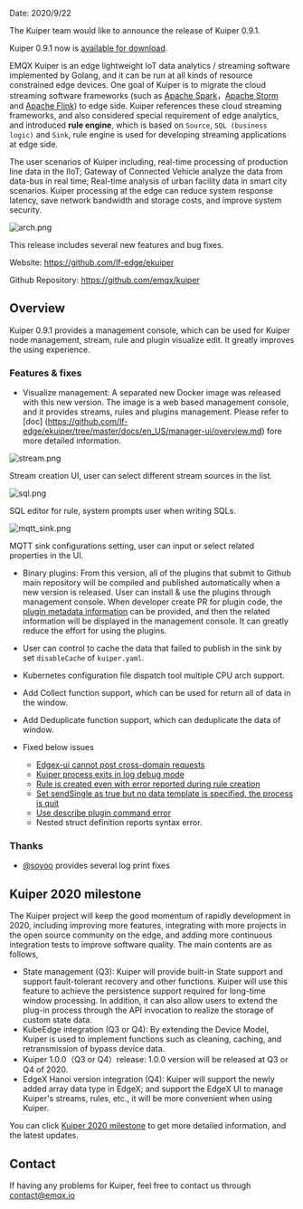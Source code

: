 Date: 2020/9/22

The Kuiper team would like to announce the release of Kuiper 0.9.1. 

Kuiper 0.9.1 now is [available for download](https://github.com/lf-edge/ekuiper/releases/tag/0.9.1).

EMQX Kuiper is an edge lightweight IoT data analytics / streaming software implemented by Golang, and it can be run at all kinds of resource constrained edge devices. One goal of Kuiper is to migrate the cloud streaming software frameworks (such as [Apache Spark](https://spark.apache.org/)，[Apache Storm](https://storm.apache.org/) and [Apache Flink](https://flink.apache.org/)) to edge side. Kuiper references these cloud streaming frameworks, and also considered special requirement of edge analytics, and introduced **rule engine**, which is based on `Source`, `SQL (business logic)` and `Sink`, rule engine is used for developing streaming applications at edge side.

The user scenarios of Kuiper including, real-time processing of production line data in the IIoT; Gateway of Connected Vehicle analyze the data from data-bus in real time; Real-time analysis of urban facility data in smart city scenarios. Kuiper processing at the edge can reduce system response latency, save network bandwidth and storage costs, and improve system security.

![arch.png](https://assets.emqx.com/images/eec72ada11792bbc3be3b5d0e8e86005.png)

This release includes several new features and bug fixes.

Website: <https://github.com/lf-edge/ekuiper>

Github Repository: <https://github.com/emqx/kuiper>

## Overview

Kuiper 0.9.1 provides a management console, which can be used for Kuiper node management, stream, rule and plugin visualize edit. It greatly improves the using experience.

### Features & fixes

- Visualize management: A separated new Docker image was released with this new version. The image is a web based management console, and it provides streams, rules and plugins management. Please refer to [doc] (https://github.com/lf-edge/ekuiper/tree/master/docs/en_US/manager-ui/overview.md) fore more detailed information.

 ![stream.png](https://assets.emqx.com/images/2cc9f228be272beff3785c38bafc04ab.png)

  Stream creation UI, user can select different stream sources in the list.

  ![sql.png](https://assets.emqx.com/images/f615a97c77b3ec0deaf83934885f3133.png)

  SQL editor for rule, system prompts user when writing SQLs.

  ![mqtt_sink.png](https://assets.emqx.com/images/cf94a8a9f76b8d5fb1f070ed91455355.png)

  MQTT sink configurations setting, user can input or select related properties in the UI.

- Binary plugins: From this version, all of the plugins that submit to Github main repository will be compiled and published automatically when a new version is released. User can install & use the plugins through management console. When developer create PR for plugin code, the [plugin metadata information](https://github.com/lf-edge/ekuiper/blob/master/docs/zh_CN/plugins/overview.md) can be provided, and then the related information will be displayed in the management console. It can greatly reduce the effort for using the plugins.

- User can control to cache the data that failed to publish in the sink by set `disableCache` of `kuiper.yaml`. 

- Kubernetes configuration file dispatch tool multiple CPU arch support.

- Add  Collect function support, which can be used for return all of data in the window.

- Add Deduplicate function support, which can deduplicate the data of window.

- Fixed below issues

  - [Edgex-ui cannot post cross-domain requests](https://github.com/lf-edge/ekuiper/issues/405)
  - [Kuiper process exits in log debug mode]( https://github.com/lf-edge/ekuiper/issues/438)
  - [Rule is created even with error reported during rule creation](https://github.com/lf-edge/ekuiper/issues/426)
  - [Set sendSingle as true but no data template is specified, the process is quit](https://github.com/lf-edge/ekuiper/issues/416)
  - [Use describe plugin command error](https://github.com/lf-edge/ekuiper/issues/413)
  - Nested struct definition reports syntax error.

### Thanks

- [@soyoo](https://github.com/soyoo) provides several log print fixes

## Kuiper 2020 milestone

The Kuiper project will keep the good momentum of rapidly development in 2020, including improving more features, integrating with more projects in the open source community on the edge, and adding more continuous integration tests to improve software quality. The main contents are as follows,

- State management (Q3): Kuiper will provide built-in State support and support fault-tolerant recovery and other functions. Kuiper will use this feature to achieve the persistence support required for long-time window processing. In addition, it can also allow users to extend the plug-in process through the API invocation to realize the storage of custom state data.
- KubeEdge integration (Q3 or Q4): By extending the Device Model, Kuiper is used to implement functions such as cleaning, caching, and retransmission of bypass device data. 
- Kuiper 1.0.0（Q3 or Q4）release: 1.0.0 version will be released at Q3 or Q4 of 2020.
- EdgeX Hanoi version integration (Q4): Kuiper will support the newly added array data type in EdgeX; and support the EdgeX UI to manage Kuiper's streams, rules, etc., it will be more convenient when using Kuiper. 

You can click [Kuiper 2020 milestone](https://github.com/lf-edge/ekuiper/projects/1) to get more detailed information, and the latest updates.

## Contact

If having any problems for Kuiper, feel free to contact us through [contact@emqx.io](mailto:contact@emqx.io)
